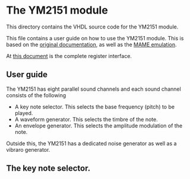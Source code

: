 # The YM2151 module

This directory contains the VHDL source code for the YM2151 module.

This file contains a user guide on how to use the YM2151 module.  This is based
on the [original documentation](doc/yamaha_ym2151_synthesis.pdf), as well as
the [MAME emulation](https://github.com/mamedev/mame/).

At [this document](Register_Interface.md) is the complete register interface.

## User guide

The YM2151 has eight parallel sound channels and each sound channel consists 
of the following
* A key note selector. This selects the base frequency (pitch) to be played.
* A waveform generator. This selects the timbre of the note.
* An envelope generator. This selects the amplitude modulation of the note.

Outside this, the YM2151 has a dedicated noise generator as well as a vibraro
generator.

## The key note selector.

